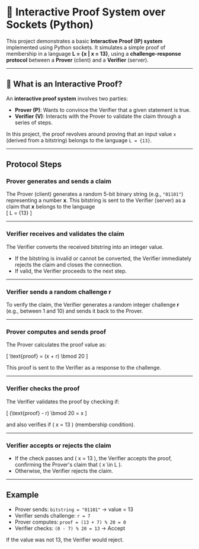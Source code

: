 # 🔐 Interactive Proof System over Sockets (Python)

This project demonstrates a basic **Interactive Proof (IP) system** implemented using Python sockets. It simulates a simple proof of membership in a language **L = {x | x = 13}**, using a **challenge-response protocol** between a **Prover** (client) and a **Verifier** (server).

---

## 📘 What is an Interactive Proof?

An **interactive proof system** involves two parties:

- **Prover (P)**: Wants to convince the Verifier that a given statement is true.
- **Verifier (V)**: Interacts with the Prover to validate the claim through a series of steps.

In this project, the proof revolves around proving that an input value `x` (derived from a bitstring) belongs to the language `L = {13}`.

---

##  Protocol Steps

### Prover generates and sends a claim  
The Prover (client) generates a random 5-bit binary string (e.g., `"01101"`) representing a number **x**. This bitstring is sent to the Verifier (server) as a claim that **x** belongs to the language  
\[
L = \{13\}
\]

---

### Verifier receives and validates the claim  
The Verifier converts the received bitstring into an integer value.

- If the bitstring is invalid or cannot be converted, the Verifier immediately rejects the claim and closes the connection.  
- If valid, the Verifier proceeds to the next step.

---

### Verifier sends a random challenge **r**  
To verify the claim, the Verifier generates a random integer challenge **r** (e.g., between 1 and 10) and sends it back to the Prover.

---

### Prover computes and sends proof  
The Prover calculates the proof value as:

\[
\text{proof} = (x + r) \bmod 20
\]

This proof is sent to the Verifier as a response to the challenge.

---

### Verifier checks the proof  
The Verifier validates the proof by checking if:

\[
(\text{proof} - r) \bmod 20 = x
\]

and also verifies if \( x = 13 \) (membership condition).

---

### Verifier accepts or rejects the claim  
- If the check passes and \( x = 13 \), the Verifier accepts the proof, confirming the Prover's claim that \( x \in L \).  
- Otherwise, the Verifier rejects the claim.

---

##  Example

- Prover sends: `bitstring = "01101"` → value = 13  
- Verifier sends challenge: `r = 7`  
- Prover computes: `proof = (13 + 7) % 20 = 0`  
- Verifier checks: `(0 - 7) % 20 = 13` → Accept 

If the value was not 13, the Verifier would reject.
